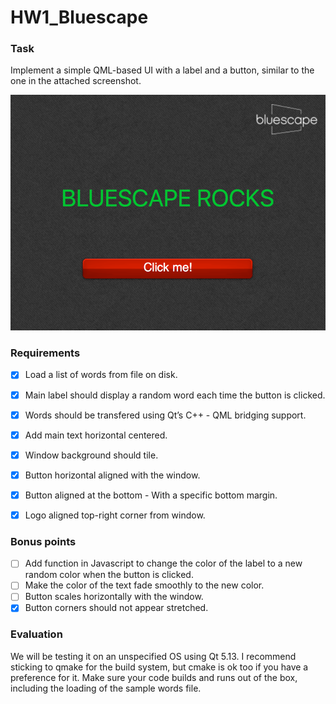 # HW1_Bluescape

### Task

Implement a simple QML-based UI with a label and a button, similar to the one in the attached screenshot.

![Expected Result](https://github.com/pauligb/HW1_Bluescape/blob/master/expected.png)

### Requirements

- [x] Load a list of words from file on disk.
- [x] Main label should display a random word each time the button is clicked.
- [x] Words should be transfered using Qt’s C++ - QML bridging support.
- [x] Add main text horizontal centered.
- [x] Window background should tile.
- [x] Button horizontal aligned with the window.
- [x] Button aligned at the bottom - With a specific bottom margin.
- [x] Logo aligned top-right corner from window.


### Bonus points

- [ ] Add function in Javascript to change the color of the label to a new random color when the button is clicked.
- [ ] Make the color of the text fade smoothly to the new color.
- [ ] Button scales horizontally with the window.
- [x] Button corners should not appear stretched.

### Evaluation

We will be testing it on an unspecified OS using Qt 5.13.
I recommend sticking to qmake for the build system, but cmake is ok too if you have a preference for it.
Make sure your code builds and runs out of the box, including the loading of the sample words file.